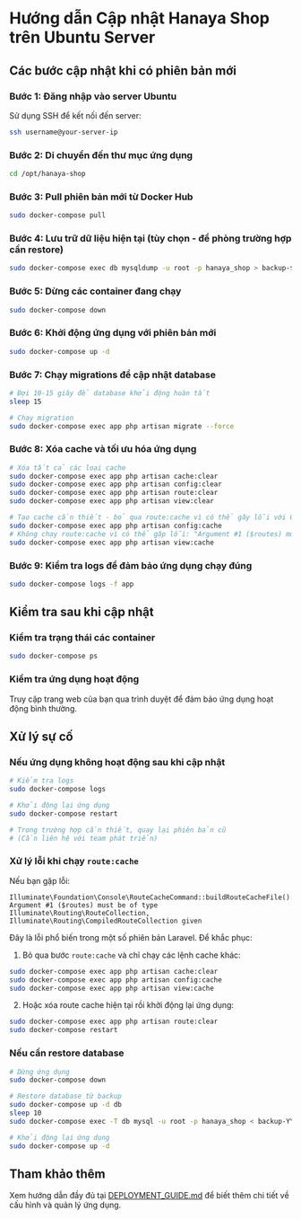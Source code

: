 # Hướng dẫn Cập nhật Hanaya Shop trên Ubuntu Server

## Các bước cập nhật khi có phiên bản mới

### Bước 1: Đăng nhập vào server Ubuntu
Sử dụng SSH để kết nối đến server:
```bash
ssh username@your-server-ip
```

### Bước 2: Di chuyển đến thư mục ứng dụng
```bash
cd /opt/hanaya-shop
```

### Bước 3: Pull phiên bản mới từ Docker Hub
```bash
sudo docker-compose pull
```

### Bước 4: Lưu trữ dữ liệu hiện tại (tùy chọn - để phòng trường hợp cần restore)
```bash
sudo docker-compose exec db mysqldump -u root -p hanaya_shop > backup-$(date +%Y%m%d).sql
```

### Bước 5: Dừng các container đang chạy
```bash
sudo docker-compose down
```

### Bước 6: Khởi động ứng dụng với phiên bản mới
```bash
sudo docker-compose up -d
```

### Bước 7: Chạy migrations để cập nhật database
```bash
# Đợi 10-15 giây để database khởi động hoàn tất
sleep 15

# Chạy migration
sudo docker-compose exec app php artisan migrate --force
```

### Bước 8: Xóa cache và tối ưu hóa ứng dụng
```bash
# Xóa tất cả các loại cache
sudo docker-compose exec app php artisan cache:clear
sudo docker-compose exec app php artisan config:clear
sudo docker-compose exec app php artisan route:clear
sudo docker-compose exec app php artisan view:clear

# Tạo cache cần thiết - bỏ qua route:cache vì có thể gây lỗi với CompiledRouteCollection
sudo docker-compose exec app php artisan config:cache
# Không chạy route:cache vì có thể gặp lỗi: "Argument #1 ($routes) must be of type Illuminate\Routing\RouteCollection"
sudo docker-compose exec app php artisan view:cache
```

### Bước 9: Kiểm tra logs để đảm bảo ứng dụng chạy đúng
```bash
sudo docker-compose logs -f app
```

## Kiểm tra sau khi cập nhật

### Kiểm tra trạng thái các container
```bash
sudo docker-compose ps
```

### Kiểm tra ứng dụng hoạt động
Truy cập trang web của bạn qua trình duyệt để đảm bảo ứng dụng hoạt động bình thường.

## Xử lý sự cố

### Nếu ứng dụng không hoạt động sau khi cập nhật
```bash
# Kiểm tra logs
sudo docker-compose logs

# Khởi động lại ứng dụng
sudo docker-compose restart

# Trong trường hợp cần thiết, quay lại phiên bản cũ
# (Cần liên hệ với team phát triển)
```

### Xử lý lỗi khi chạy `route:cache`
Nếu bạn gặp lỗi:
```
Illuminate\Foundation\Console\RouteCacheCommand::buildRouteCacheFile(): Argument #1 ($routes) must be of type Illuminate\Routing\RouteCollection, Illuminate\Routing\CompiledRouteCollection given
```

Đây là lỗi phổ biến trong một số phiên bản Laravel. Để khắc phục:

1. Bỏ qua bước `route:cache` và chỉ chạy các lệnh cache khác:
```bash
sudo docker-compose exec app php artisan cache:clear
sudo docker-compose exec app php artisan config:cache
sudo docker-compose exec app php artisan view:cache
```

2. Hoặc xóa route cache hiện tại rồi khởi động lại ứng dụng:
```bash
sudo docker-compose exec app php artisan route:clear
sudo docker-compose restart
```

### Nếu cần restore database
```bash
# Dừng ứng dụng
sudo docker-compose down

# Restore database từ backup
sudo docker-compose up -d db
sleep 10
sudo docker-compose exec -T db mysql -u root -p hanaya_shop < backup-YYYYMMDD.sql

# Khởi động lại ứng dụng
sudo docker-compose up -d
```

## Tham khảo thêm
Xem hướng dẫn đầy đủ tại [DEPLOYMENT_GUIDE.md](DEPLOYMENT_GUIDE.md) để biết thêm chi tiết về cấu hình và quản lý ứng dụng.
